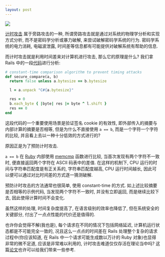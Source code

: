 ```yaml
---
layout: post
---
```


![](http://zhouguangming.qiniudn.com/2014083001.jpg?imageView/2/w/1276)

[计时攻击](http://en.wikipedia.org/wiki/Timing_attack) 属于旁路攻击的一种, 所谓旁路攻击就是通过对系统的物理学分析和实现方式分析, 而不是密码学分析或暴力破解, 来尝试破解密码学系统的行为. 密码学系统的电力消耗, 电磁波泄露, 时间差等信息都有可能提供对破解系统有帮助的信息.

而计时攻击就是利用时间差来对计算机进行攻击, 那么它的原理是什么? 我们拿 Rails 中的一段[代码](https://github.com/rails/rails/blob/master/activesupport/lib/active_support/message_verifier.rb#L57)进行分析:


```ruby
# constant-time comparison algorithm to prevent timing attacks
def secure_compare(a, b)
  return false unless a.bytesize == b.bytesize

  l = a.unpack "C#{a.bytesize}"

  res = 0
  b.each_byte { |byte| res |= byte ^ l.shift }
  res == 0
end
```

这段代码的一个重要使用场景是验证签名 cookie 的有效性, 即外部传入的摘要与内部计算的摘要是否相等, 但是为什么不直接使用 `a == b`, 而是一个字符一个字符的比较, 并且看上去以一种十分低效的方式进行的?

原因正是为了预防计时攻击.

`a == b` 在 [Ruby](https://github.com/ruby/ruby/blob/trunk/string.c#L2461) 内部使用 [memcmp](http://man7.org/linux/man-pages/man3/memcmp.3.html) 函数进行比较, 当首次发现有两个字符不一致时, 便直接返回两个字符在 ASCII 码表中的差值. 在这样的机制下, CPU 运行的时间与字符串匹配度是有正关系的, 字符串匹配度越高, CPU 运行时间越长, 因此可以便可以通过对比时间差的方式逐一猜测破解.

预防计时攻击的方法通常也很简单, 使用 constant-time 的方式. 如上述比较摘要是否相等的示例代码, 当发现两个字符不一致时, 并没有立即返回, 而是继续比较下去, 因此使得计算时间不会变化.

虽然这样的处理, 时间复杂度提高了, 在语言级别的效率也降低了, 但在系统安全的关键部分, 付出了一点点性能的代价还是值得的.

也许你会觉得不解(我也是), 每个请求在不同的情况下包括网络延迟, 计算机运行状态都是不可能完全一致的, 况且这么一点点的时间差在 Rails 处理整个复杂的请求过程中(你应该知道, 在 Rails 中一个请求可能生成数以万计的 Ruby 对象)也显得非常的微不足道, 应该是非常难以利用的, 计时攻击难道仅仅存活在理论当中吗? 这篇[论文](http://www.cs.rice.edu/~dwallach/pub/crosby-timing2009.pdf)也许可以给我们带来一些参考.

